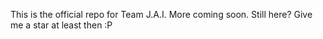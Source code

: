 This is the official repo for Team J.A.I.
More coming soon.
Still here? 
Give me a star at least then :P
